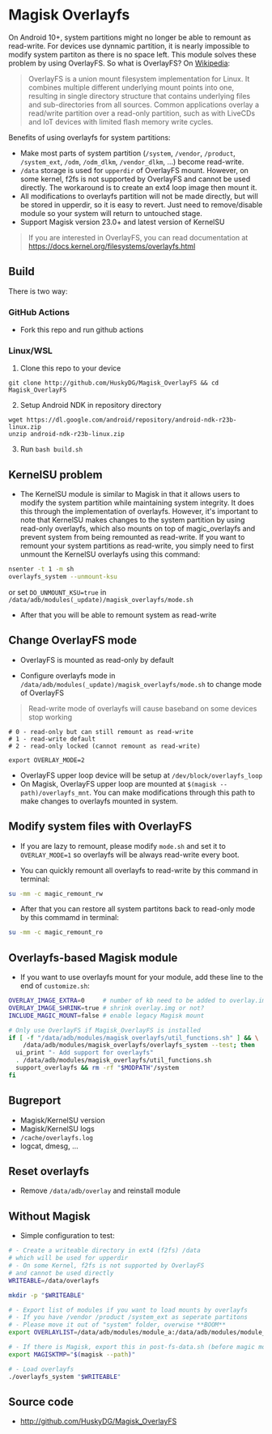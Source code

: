 # Magisk Overlayfs

On Android 10+, system partitions might no longer be able to remount as read-write. For devices use dynnamic partition, it is nearly impossible to modify system partiton as there is no space left. This module solves these problem by using OverlayFS. So what is OverlayFS? On [Wikipedia](https://en.m.wikipedia.org/wiki/OverlayFS):

> OverlayFS is a union mount filesystem implementation for Linux. It combines multiple different underlying mount points into one, resulting in single directory structure that contains underlying files and sub-directories from all sources. Common applications overlay a read/write partition over a read-only partition, such as with LiveCDs and IoT devices with limited flash memory write cycles.

Benefits of using overlayfs for system partitions:

- Make most parts of system partition (`/system`, `/vendor`, `/product`, `/system_ext`, `/odm`, `/odm_dlkm`, `/vendor_dlkm`, ...) become read-write.
- `/data` storage is used for `upperdir` of OverlayFS mount. However, on some kernel, f2fs is not supported by OverlayFS and cannot be used directly. The workaround is to create an ext4 loop image then mount it.
- All modifications to overlayfs partition will not be made directly, but will be stored in upperdir, so it is easy to revert. Just need to remove/disable module so your system will return to untouched stage.
- Support Magisk version 23.0+ and latest version of KernelSU

> If you are interested in OverlayFS, you can read documentation at <https://docs.kernel.org/filesystems/overlayfs.html>

## Build

There is two way:

### GitHub Actions
- Fork this repo and run github actions

### Linux/WSL

1. Clone this repo to your device
```
git clone http://github.com/HuskyDG/Magisk_OverlayFS && cd Magisk_OverlayFS
```
2. Setup Android NDK in repository directory
```
wget https://dl.google.com/android/repository/android-ndk-r23b-linux.zip
unzip android-ndk-r23b-linux.zip
```
3. Run `bash build.sh`

## KernelSU problem

- The KernelSU module is similar to Magisk in that it allows users to modify the system partition while maintaining system integrity. It does this through the implementation of overlayfs. However, it's important to note that KernelSU makes changes to the system partition by using read-only overlayfs, which also mounts on top of magic_overlayfs and prevent system from being remounted as read-write. If you want to remount your system partitions as read-write, you simply need to first unmount the KernelSU overlayfs using this command:

```bash
nsenter -t 1 -m sh
overlayfs_system --unmount-ksu
```

or set `DO_UNMOUNT_KSU=true` in `/data/adb/modules(_update)/magisk_overlayfs/mode.sh`

- After that you will be able to remount system as read-write

## Change OverlayFS mode

- OverlayFS is mounted as read-only by default

- Configure overlayfs mode in `/data/adb/modules(_update)/magisk_overlayfs/mode.sh` to change mode of OverlayFS

> Read-write mode of overlayfs will cause baseband on some devices stop working

```
# 0 - read-only but can still remount as read-write
# 1 - read-write default
# 2 - read-only locked (cannot remount as read-write)

export OVERLAY_MODE=2
```

- OverlayFS upper loop device will be setup at `/dev/block/overlayfs_loop`
- On Magisk, OverlayFS upper loop are mounted at `$(magisk --path)/overlayfs_mnt`. You can make modifications through this path to make changes to overlayfs mounted in system.

## Modify system files with OverlayFS

- If you are lazy to remount, please modify `mode.sh` and set it to `OVERLAY_MODE=1` so overlayfs will be always read-write every boot.

- You can quickly remount all overlayfs to read-write by this command in terminal:
```bash
su -mm -c magic_remount_rw
```

- After that you can restore all system partitons back to read-only mode by this commamd in terminal:
```bash
su -mm -c magic_remount_ro
```


## Overlayfs-based Magisk module

- If you want to use overlayfs mount for your module, add these line to the end of `customize.sh`:

```bash
OVERLAY_IMAGE_EXTRA=0     # number of kb need to be added to overlay.img
OVERLAY_IMAGE_SHRINK=true # shrink overlay.img or not?
INCLUDE_MAGIC_MOUNT=false # enable legacy Magisk mount

# Only use OverlayFS if Magisk_OverlayFS is installed
if [ -f "/data/adb/modules/magisk_overlayfs/util_functions.sh" ] && \
    /data/adb/modules/magisk_overlayfs/overlayfs_system --test; then
  ui_print "- Add support for overlayfs"
  . /data/adb/modules/magisk_overlayfs/util_functions.sh
  support_overlayfs && rm -rf "$MODPATH"/system
fi
```

## Bugreport

- Magisk/KernelSU version
- Magisk/KernelSU logs
- `/cache/overlayfs.log`
- logcat, dmesg, ...

## Reset overlayfs

- Remove `/data/adb/overlay` and reinstall module

## Without Magisk

- Simple configuration to test:

```bash
# - Create a writeable directory in ext4 (f2fs) /data
# which will be used for upperdir
# - On some Kernel, f2fs is not supported by OverlayFS
# and cannot be used directly
WRITEABLE=/data/overlayfs

mkdir -p "$WRITEABLE"

# - Export list of modules if you want to load mounts by overlayfs
# - If you have /vendor /product /system_ext as seperate partitons
# - Please move it out of "system" folder, overwise **BOOM**
export OVERLAYLIST=/data/adb/modules/module_a:/data/adb/modules/module_b

# - If there is Magisk, export this in post-fs-data.sh (before magic mount):
export MAGISKTMP="$(magisk --path)"

# - Load overlayfs
./overlayfs_system "$WRITEABLE"
```

## Source code

- <http://github.com/HuskyDG/Magisk_OverlayFS>
